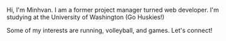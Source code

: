 Hi, I'm Minhvan. I am a former project manager turned web developer. I'm studying at the University of Washington (Go Huskies!)

Some of my interests are running, volleyball, and games. Let's connect!
